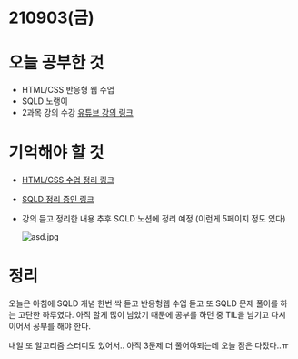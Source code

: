 # 210903(금)

# 오늘 공부한 것

- HTML/CSS 반응형 웹 수업
- SQLD 노랭이
- 2과목 강의 수강 [유튜브 강의 링크](https://www.youtube.com/watch?v=Gx9dWxLXduA)

# 기억해야 할 것

- [HTML/CSS 수업 정리 링크](https://shnote.notion.site/09-03-lighthouse-b17416413d64400ebdc57ca1a83581b0)
- [SQLD 정리 중인 링크](https://www.notion.so/SQLD-f9dc7c83e5fd480c88896347a8a0347c)
- 강의 듣고 정리한 내용 추후 SQLD 노션에 정리 예정 (이런게 5페이지 정도 있다)

  ![asd.jpg](https://shnote.notion.site/image/https%3A%2F%2Fs3-us-west-2.amazonaws.com%2Fsecure.notion-static.com%2Fb2e3dd15-b2d7-45ea-848d-4641423d98bd%2Fasd.jpg?table=block&id=8f3de669-7e18-4fdf-ae4d-90b6ecbb12e1&spaceId=c44620b6-ec26-4df1-9643-38b69adf89b7&width=1750&userId=&cache=v2)

# 정리

오늘은 아침에 SQLD 개념 한번 싹 듣고 반응형웹 수업 듣고 또 SQLD 문제 풀이를 하는 고단한 하루였다. 아직 할게 많이 남았기 때문에 공부를 하던 중 TIL을 남기고 다시 이어서 공부를 해야 한다.

내일 또 알고리즘 스터디도 있어서.. 아직 3문제 더 풀어야되는데 오늘 잠은 다잤다..ㅠ
